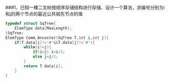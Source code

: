 ###1、已知一棵二叉树按顺序存储结构进行存储、设计一个算法，求编号分别为i和j的两个节点的最近公共祖先节点的值
```c
typedef struct SqTree{
    ElemType data[MaxLength];
}SqTree;
ElemType Comm_Ancestor(SqTree T,int i,int j){
    if(T.data[i]!='#'&&T.data[j]!='#'){
        while(i!=j){
            if(i>j) i=i/2;
            else j=j/2;
        }
        return T.data[i];
    }
}
```